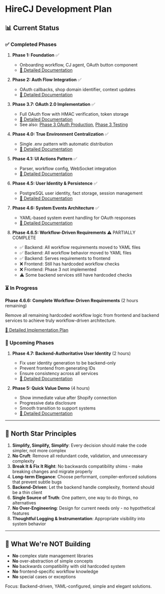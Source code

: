 # HireCJ Development Plan

## 📊 Current Status

### ✅ Completed Phases

1. **Phase 1: Foundation** ✅
   - Onboarding workflow, CJ agent, OAuth button component
   - [📄 Detailed Documentation](docs/shopify-onboarding/phase-1-foundation.md)

2. **Phase 2: Auth Flow Integration** ✅
   - OAuth callbacks, shop domain identifier, context updates
   - [📄 Detailed Documentation](docs/shopify-onboarding/phase-2-auth-flow.md)

3. **Phase 3.7: OAuth 2.0 Implementation** ✅
   - Full OAuth flow with HMAC verification, token storage
   - [📄 Detailed Documentation](docs/shopify-onboarding/phase-3.7-oauth-implementation.md)
   - See also: [Phase 3 OAuth Production](docs/shopify-onboarding/phase-3-oauth-production.md), [Phase 3 Testing](docs/shopify-onboarding/phase-3-testing.md)

4. **Phase 4.0: True Environment Centralization** ✅
   - Single .env pattern with automatic distribution
   - [📄 Detailed Documentation](docs/phase-4.0-env-centralization.md)

5. **Phase 4.1: UI Actions Pattern** ✅
   - Parser, workflow config, WebSocket integration
   - [📄 Detailed Documentation](docs/shopify-onboarding/phase-4-ui-actions.md)

6. **Phase 4.5: User Identity & Persistence** ✅
   - PostgreSQL user identity, fact storage, session management
   - [📄 Detailed Documentation](docs/shopify-onboarding/phase-4.5-user-identity.md)

7. **Phase 4.6: System Events Architecture** ✅
   - YAML-based system event handling for OAuth responses
   - [📄 Detailed Documentation](docs/shopify-onboarding/phase-4.6-system-events.md)

8. **Phase 4.6.5: Workflow-Driven Requirements** ⚠️ PARTIALLY COMPLETE
   - ✅ Backend: All workflow requirements moved to YAML files
   - ✅ Backend: All workflow behavior moved to YAML files  
   - ✅ Backend: Serves requirements to frontend
   - ❌ Frontend: Still has hardcoded workflow checks
   - ❌ Frontend: Phase 3 not implemented
   - ⚠️ Some backend services still have hardcoded checks

### ⏳ In Progress

**Phase 4.6.6: Complete Workflow-Driven Requirements** (2 hours remaining)

Remove all remaining hardcoded workflow logic from frontend and backend services to achieve truly workflow-driven architecture.

[📄 Detailed Implementation Plan](docs/phase-4.6.6-complete-workflow-driven-requirements.md)

### 📅 Upcoming Phases

1. **Phase 4.7: Backend-Authoritative User Identity** (2 hours)
   - Fix user identity generation to be backend-only
   - Prevent frontend from generating IDs
   - Ensure consistency across all services
   - [📄 Detailed Documentation](docs/shopify-onboarding/phase-4.7-backend-authoritative-identity.md)

2. **Phase 5: Quick Value Demo** (4 hours)
   - Show immediate value after Shopify connection
   - Progressive data disclosure
   - Smooth transition to support systems
   - [📄 Detailed Documentation](docs/shopify-onboarding/phase-5-quick-value.md)

---

## 🌟 North Star Principles

1. **Simplify, Simplify, Simplify**: Every decision should make the code simpler, not more complex
2. **No Cruft**: Remove all redundant code, validation, and unnecessary complexity
3. **Break It & Fix It Right**: No backwards compatibility shims - make breaking changes and migrate properly
4. **Long-term Elegance**: Choose performant, compiler-enforced solutions that prevent subtle bugs
5. **Backend-Driven**: Let the backend handle complexity, frontend should be a thin client
6. **Single Source of Truth**: One pattern, one way to do things, no alternatives
7. **No Over-Engineering**: Design for current needs only - no hypothetical features
8. **Thoughtful Logging & Instrumentation**: Appropriate visibility into system behavior

---

## 🚨 What We're NOT Building

- **No** complex state management libraries
- **No** over-abstraction of simple concepts
- **No** backwards compatibility with old hardcoded system
- **No** frontend-specific workflow knowledge
- **No** special cases or exceptions

Focus: Backend-driven, YAML-configured, simple and elegant solutions.